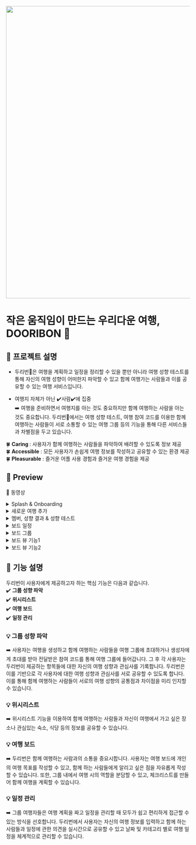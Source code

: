<img width="800px" src="https://user-images.githubusercontent.com/20807197/125838695-6697af66-35af-4a90-ad84-2a91e87cc69e.png">

# 작은 움직임이 만드는 우리다운 여행, DOORIBON 👀
## 📌 프로젝트 설명 
* 두리번👀은 여행을 계획하고 일정을 정리할 수 있을 뿐만 아니라 여행 성향 테스트를 통해 자신의 여행 성향이 어떠한지 파악할 수 있고 함께 여행가는 사람들과 이를 공유할 수 있는 여행 서비스입니다. 

* 여행지 자체가 아닌 ✔️사람✔️에 집중<br>
➡️ 여행을 준비하면서 여행지를 아는 것도 중요하지만 함께 여행하는 사람을 아는 것도 중요합니다. 두리번👀에서는 여행 성향 테스트, 여행 참여 코드를 이용한 함께 여행하는 사람들이 서로 소통할 수 있는 여행 그룹 등의 기능을 통해 다른 서비스들과 차별점을 두고 있습니다. 

🍀 <b>Caring </b>: 사용자가 함께 여행하는 사람들을 파악하여 배려할 수 있도록 정보 제공<br>
🍀 <b>Accessible</b> : 모든 사용자가 손쉽게 여행 정보를 작성하고 공유할 수 있는 환경 제공<br>
🍀 <b>Pleasurable</b> : 즐거운 어플 사용 경험과 즐거운 여행 경험을 제공<br>

## 📌 Preview
🎥 동영상

<details>
  <summary>Splash & Onboarding</summary>
  
  ![7](https://user-images.githubusercontent.com/80473521/125965541-81823fd8-8223-4b99-b994-6ff440f7e82e.gif)
</details>
<details>
  <summary>새로운 여행 추가</summary>
  
  ![8](https://user-images.githubusercontent.com/80473521/125965556-726e76b5-2a36-4349-a9b3-490e26befb34.gif)
</details>
<details>
  <summary>멤버, 성향 결과 & 성향 테스트</summary>
  
  ![6](https://user-images.githubusercontent.com/80473521/125965529-2242872e-075a-452f-8015-2d1d9c2cc85c.gif)
</details>
<details>
  <summary>보드 일정</summary>
  
![1](https://user-images.githubusercontent.com/80473521/125965054-04be552d-945e-4220-80ad-7b093cd045d0.gif)
</details>
<details>
  <summary>보드 그룹</summary>
  
![9](https://user-images.githubusercontent.com/80473521/125965571-ee850cc8-0eb2-45e0-86b6-3dee80cd78a8.gif)
</details>
<details>
  <summary>보드 뷰 기능1</summary>
  
![4](https://user-images.githubusercontent.com/80473521/125965505-2d4c4cbd-da93-4652-85bf-8280130252cc.gif)
</details>
<details>
  <summary>보드 뷰 기능2</summary>
  
   ![3](https://user-images.githubusercontent.com/80473521/125965491-6355de26-792d-4b52-936c-bff468d1e5c6.gif)
</details>

## 📌 기능 설명
두리번이 사용자에게 제공하고자 하는 핵심 기능은 다음과 같습니다.<br>
✔️ <b>그룹 성향 파악</b><br>
✔️ <b>위시리스트</b><br>
✔️ <b>여행 보드</b><br>
✔️ <b>일정 관리</b><br>


### 💡 그룹 성향 파악
➡️ 사용자는 여행을 생성하고 함께 여행하는 사람들을 여행 그룹에 초대하거나 생성자에게 초대를 받아 전달받은 참여 코드를 통해 여행 그룹에 들어갑니다. 그 후 각 사용자는 두리번이 제공하는 항목들에 대한 자신의 여행 성향과 관심사를 기록합니다. 두리번은 이를 기반으로 각 사용자에 대한 여행 성향과 관심사를 서로 공유할 수 있도록 합니다. 이를 통해 함께 여행하는 사람들이 서로의 여행 성향의 공통점과 차이점을 미리 인지할 수 있습니다.

### 💡 위시리스트
➡️ 위시리스트 기능을 이용하여 함께 여행하는 사람들과 자신이 여행에서 가고 싶은 장소나 관심있는 숙소, 식당 등의 정보를 공유할 수 있습니다.

### 💡 여행 보드
➡️ 두리번은 함께 여행하는 사람과의 소통을 중요시합니다. 사용자는 여행 보드에 개인의 여행 목표를 작성할 수 있고, 함께 하는 사람들에게 알리고 싶은 점을 자유롭게 작성할 수 있습니다. 또한, 그룹 내에서 여행 시의 역할을 분담할 수 있고, 체크리스트를 만들어 함께 여행을 계획할 수 있습니다.

### 💡 일정 관리
➡️ 그룹 여행자들은 여행 계획을 짜고 일정을 관리할 때 모두가 쉽고 편리하게 접근할 수 있는 방식을 선호합니다. 두리번에서 사용자는 자신의 여행 정보를 입력하고 함께 하는 사람들과 일정에 관한 의견을 실시간으로 공유할 수 있고 날짜 및 카테고리 별로 여행 일정을 체계적으로 관리할 수 있습니다. 

